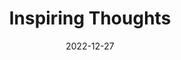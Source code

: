 ---
slug: thought-for-the-day
title: "Inspiring Thoughts"
date: 2022-12-27
excerpt: 'To the blind pen the hand that writes is unreal it writing unmeaning.'
tags: [Inspiration, Motivation, Quotes, Thoughts]
---